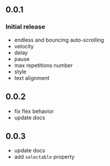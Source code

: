 ## 0.0.1

### Initial release
* endless and bouncing auto-scrolling
* velocity
* delay
* pause
* max repetitions number
* style
* text alignment

## 0.0.2
* fix flex behavior
* update docs

## 0.0.3
* update docs
* add `selectable` property


